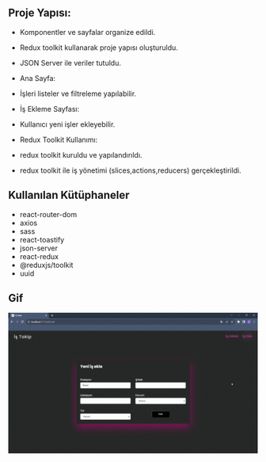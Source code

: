 ## Proje Yapısı:

- Komponentler ve sayfalar organize edildi.

- Redux toolkit kullanarak proje yapısı oluşturuldu.

- JSON Server ile veriler tutuldu.

- Ana Sayfa:

- İşleri listeler ve filtreleme yapılabilir.

- İş Ekleme Sayfası:

- Kullanıcı yeni işler ekleyebilir.

- Redux Toolkit Kullanımı:

- redux toolkit kuruldu ve yapılandırıldı.

- redux toolkit ile iş yönetimi (slices,actions,reducers) gerçekleştirildi.

## Kullanılan Kütüphaneler

- react-router-dom
- axios
- sass
- react-toastify
- json-server
- react-redux
- @reduxjs/toolkit
- uuid

## Gif

<img  src="./public/images/screen.gif"/>
